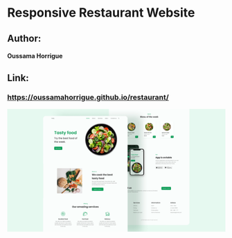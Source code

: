 # Responsive Restaurant Website

## Author:
<h4>Oussama Horrigue</h4>

## Link:
<a href="https://oussamahorrigue.github.io/restaurant/" target="_blank"><h3>https://oussamahorrigue.github.io/restaurant/</h3></a>


![preview img](/preview.png)
